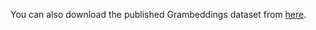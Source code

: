 You can also download the published Grambeddings dataset from [here](https://web.cs.hacettepe.edu.tr/~selman/grambeddings-dataset/ "here").